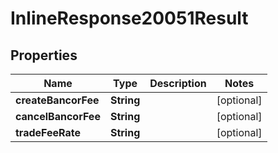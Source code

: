 
# InlineResponse20051Result

## Properties
Name | Type | Description | Notes
------------ | ------------- | ------------- | -------------
**createBancorFee** | **String** |  |  [optional]
**cancelBancorFee** | **String** |  |  [optional]
**tradeFeeRate** | **String** |  |  [optional]



